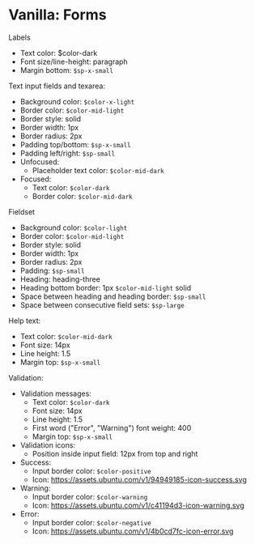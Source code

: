 # Vanilla: Forms

Labels
- Text color: $color-dark
- Font size/line-height: paragraph
- Margin bottom: `$sp-x-small`

Text input fields and texarea:
- Background color: `$color-x-light`
- Border color: `$color-mid-light`
- Border style: solid
- Border width: 1px
- Border radius: 2px
- Padding top/bottom: `$sp-x-small`
- Padding left/right: `$sp-small`
- Unfocused:
  - Placeholder text color: `$color-mid-dark`
- Focused:
	- Text color: `$color-dark`
	- Border color: `$color-mid-dark`

Fieldset
- Background color: `$color-light`
- Border color: `$color-mid-light`
- Border style: solid
- Border width: 1px
- Border radius: 2px
- Padding: `$sp-small`
- Heading: heading-three
- Heading bottom border: 1px `$color-mid-light` solid
- Space between heading and heading border: `$sp-small`
- Space between consecutive field sets: `$sp-large`

Help text:
- Text color: `$color-mid-dark`
- Font size: 14px
- Line height: 1.5
- Margin top: `$sp-x-small`

Validation:
- Validation messages:
	- Text color: `$color-dark`
	- Font size: 14px
	- Line height: 1.5
	- First word ("Error", "Warning") font weight: 400
	- Margin top: `$sp-x-small`
- Validation icons:
	- Position inside input field: 12px from top and right
- Success:
	- Input border color: `$color-positive`
	- Icon: https://assets.ubuntu.com/v1/94949185-icon-success.svg
- Warning:
	- Input border color: `$color-warning`
	- Icon: https://assets.ubuntu.com/v1/c41194d3-icon-warning.svg
- Error:
	- Input border color: `$color-negative`
	- Icon: https://assets.ubuntu.com/v1/4b0cd7fc-icon-error.svg